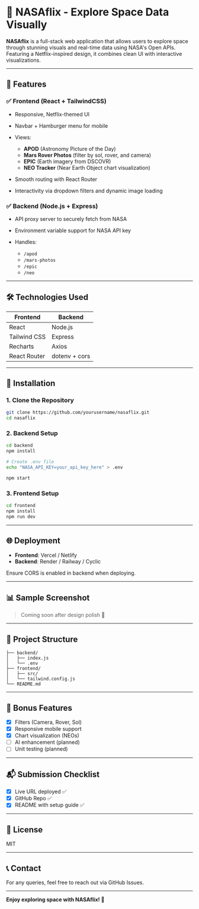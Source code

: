 # 🚀 NASAflix - Explore Space Data Visually

**NASAflix** is a full-stack web application that allows users to explore space through stunning visuals and real-time data using NASA's Open APIs. Featuring a Netflix-inspired design, it combines clean UI with interactive visualizations.

---

## 🌌 Features

### ✅ Frontend (React + TailwindCSS)

* Responsive, Netflix-themed UI
* Navbar + Hamburger menu for mobile
* Views:

  * **APOD** (Astronomy Picture of the Day)
  * **Mars Rover Photos** (filter by sol, rover, and camera)
  * **EPIC** (Earth imagery from DSCOVR)
  * **NEO Tracker** (Near Earth Object chart visualization)
* Smooth routing with React Router
* Interactivity via dropdown filters and dynamic image loading

### ✅ Backend (Node.js + Express)

* API proxy server to securely fetch from NASA
* Environment variable support for NASA API key
* Handles:

  * `/apod`
  * `/mars-photos`
  * `/epic`
  * `/neo`

---

## 🛠️ Technologies Used

| Frontend     | Backend       |
| ------------ | ------------- |
| React        | Node.js       |
| Tailwind CSS | Express       |
| Recharts     | Axios         |
| React Router | dotenv + cors |

---

## 🔧 Installation

### 1. Clone the Repository

```bash
git clone https://github.com/yourusername/nasaflix.git
cd nasaflix
```

### 2. Backend Setup

```bash
cd backend
npm install

# Create .env file
echo "NASA_API_KEY=your_api_key_here" > .env

npm start
```

### 3. Frontend Setup

```bash
cd frontend
npm install
npm run dev
```

---

## 🌐 Deployment

* **Frontend**: Vercel / Netlify
* **Backend**: Render / Railway / Cyclic

Ensure CORS is enabled in backend when deploying.

---

## 📊 Sample Screenshot

> Coming soon after design polish 🎨

---

## 📁 Project Structure

```
├── backend/
│   ├── index.js
│   └── .env
├── frontend/
│   ├── src/
│   └── tailwind.config.js
└── README.md
```

---

## 🧪 Bonus Features

* [x] Filters (Camera, Rover, Sol)
* [x] Responsive mobile support
* [x] Chart visualization (NEOs)
* [ ] AI enhancement (planned)
* [ ] Unit testing (planned)

---

## 📬 Submission Checklist

* [x] Live URL deployed ✅
* [x] GitHub Repo ✅
* [x] README with setup guide ✅

---

## 🤖 License

MIT

---

## 📞 Contact

For any queries, feel free to reach out via GitHub Issues.

---

**Enjoy exploring space with NASAflix! 🌠**
